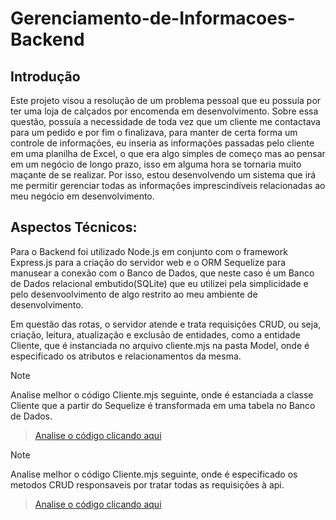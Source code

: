 # Gerenciamento-de-Informacoes-Backend

## Introdução

Este projeto visou a resolução de um problema pessoal que eu possuía por ter uma loja de calçados por encomenda em desenvolvimento. Sobre essa questão, possuía a necessidade de toda vez que um cliente me contactava para um pedido e por fim o finalizava, para manter de certa forma um controle de informações, eu inseria as informações passadas pelo cliente em uma planilha de Excel, o que era algo simples de começo mas ao pensar em um negócio de longo prazo, isso em alguma hora se tornaria muito maçante de se realizar. Por isso, estou desenvolvendo um sistema que irá me permitir gerenciar todas as informações imprescindíveis relacionadas ao meu negócio em desenvolvimento.

## Aspectos Técnicos:
Para o Backend foi utilizado Node.js em conjunto com o framework Express.js para a criação do servidor web e o ORM Sequelize para manusear a conexão com o Banco de Dados, que neste caso é um Banco de Dados relacional embutido(SQLite) que eu utilizei pela simplicidade e pelo desenvoolvimento de algo restrito ao meu ambiente de desenvolvimento.

Em questão das rotas, o servidor atende e trata requisições CRUD, ou seja, criação, leitura, atualização e exclusão de entidades, como a entidade Cliente, que é instanciada no arquivo cliente.mjs na pasta Model, onde é especificado os atributos e relacionamentos da mesma.

>[!NOTE]
Analise melhor o código Cliente.mjs seguinte, onde é estanciada a classe Cliente que a partir do Sequelize é transformada em uma tabela no Banco de Dados.
>
>[Analise o código clicando aqui](api/src/models/Cliente.mjs)

>[!NOTE]
Analise melhor o código Cliente.mjs seguinte, onde é especificado os metodos CRUD responsaveis por tratar todas as requisições à api.
>
>[Analise o código clicando aqui](api/src/controllers/Cliente.mjs)
